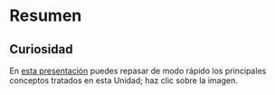 
# Resumen

## Curiosidad 

En [esta presentación](http://aularagon.catedu.es/materialesaularagon2013/fepa/zips/Modulo_1/ResumenU4.pdf) puedes repasar de modo rápido los principales conceptos tratados en esta Unidad; haz clic sobre la imagen.
